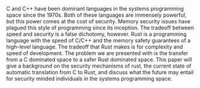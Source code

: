 C and C++ have been dominant languages in the systems programming space since the 1970s. Both of these languages are immensely powerful, but this power comes at the cost of security. Memory security issues have plagued this style of programming since its inception. The tradeoff between speed and security is a false dichotomy, however. Rust is a programming language with the speed of C/C++ and the memory safety guarantees of a high-level language. The tradeoff that Rust makes is for complexity and speed of development. The problem we are presented with is the transfer from a C dominated space to a safer Rust dominated space. This paper will give a background on the security mechanisms of rust, the current state of automatic translation from C to Rust, and discuss what the future may entail for security minded individuals in the systems programming space. 